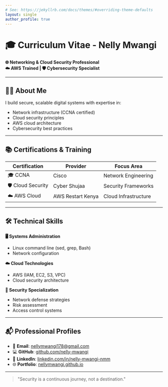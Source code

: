 ```yaml
---
# See: https://jekyllrb.com/docs/themes/#overriding-theme-defaults
layout: single
author_profile: true
---
```

# 🎓 Curriculum Vitae - Nelly Mwangi

**🌐 Networking & Cloud Security Professional**  
**☁️ AWS Trained | 🛡️ Cybersecurity Specialist**

---

## 👩‍💻 About Me

I build secure, scalable digital systems with expertise in:
- Network infrastructure (CCNA certified)
- Cloud security principles
- AWS cloud architecture
- Cybersecurity best practices

---

## 📚 Certifications & Training

| Certification | Provider | Focus Area |
|--------------|----------|------------|
| 🎓 CCNA | Cisco | Network Engineering |
| 🛡️ Cloud Security | Cyber Shujaa | Security Frameworks |
| ☁️ AWS Cloud | AWS Restart Kenya | Cloud Infrastructure |
 

---

## 🛠️ Technical Skills

**🖥️ Systems Administration**
- Linux command line (sed, grep, Bash)
- Network configuration

**☁️ Cloud Technologies**  
- AWS (IAM, EC2, S3, VPC)
- Cloud security architecture

**🔐 Security Specialization**  
- Network defense strategies
- Risk assessment
- Access control systems

---

## 📬 Professional Profiles

- 📧 **Email**: [nellymwangi178@gmail.com](mailto:nellymwangi178@gmail.com)  
- 💻 **GitHub**: [github.com/nelly-mwangi](https://github.com/nelly-mwangi)  
- 🔗 **LinkedIn**: [linkedin.com/in/nelly-mwangi-nmm](https://www.linkedin.com/in/nelly-mwangi-nmm/)  
- 🌐 **Portfolio**: [nellymwangi.github.io](https://nellymwangi.github.io/)  

---

> "Security is a continuous journey, not a destination."
